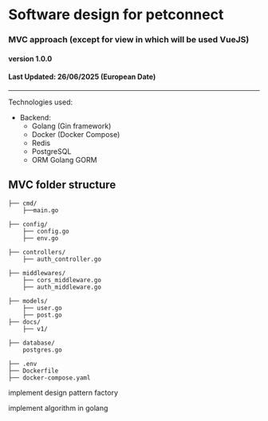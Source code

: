 # Software design for petconnect

### MVC approach (except for view in which will be used VueJS)

#### version 1.0.0
#### Last Updated: 26/06/2025 (European Date)

---
Technologies used:

- Backend:
  - Golang (Gin framework)
  - Docker (Docker Compose)
  - Redis 
  - PostgreSQL
  - ORM Golang GORM

## MVC folder structure

```text
├── cmd/
    ├──main.go
    
├── config/
    ├── config.go
    ├── env.go

├── controllers/
    ├── auth_controller.go

├── middlewares/
    ├── cors_middleware.go
    ├── auth_middleware.go

├── models/
    ├── user.go
    ├── post.go
├── docs/
    ├── v1/
    
├── database/
    postgres.go

├── .env
├── Dockerfile
├── docker-compose.yaml
```

implement design pattern 
factory

implement algorithm in golang 




    